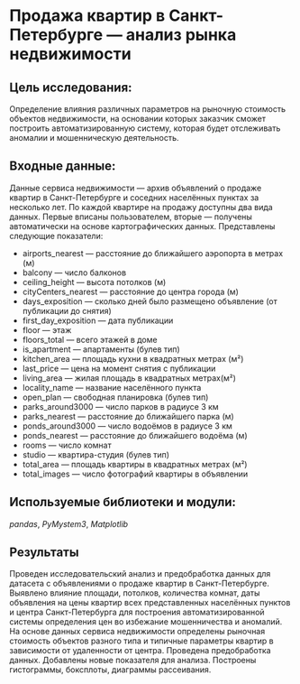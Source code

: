# Продажа квартир в Санкт-Петербурге — анализ рынка недвижимости

## Цель исследования: 
Определение влияния различных параметров на рыночную стоимость объектов недвижимости, на основании которых заказчик сможет построить автоматизированную систему, которая будет отслеживать аномалии и мошенническую деятельность.

## Входные данные: 

Данные сервиса недвижимости — архив объявлений о продаже квартир в Санкт-Петербурге и соседних населённых пунктах за несколько лет. По каждой квартире на продажу доступны два вида данных. Первые вписаны пользователем, вторые — получены автоматически на основе картографических данных. Представлены следующие показатели:

* airports_nearest — расстояние до ближайшего аэропорта в метрах (м)
* balcony — число балконов
* ceiling_height — высота потолков (м)
* cityCenters_nearest — расстояние до центра города (м)
* days_exposition — сколько дней было размещено объявление (от публикации до снятия)
* first_day_exposition — дата публикации
* floor — этаж
* floors_total — всего этажей в доме
* is_apartment — апартаменты (булев тип)
* kitchen_area — площадь кухни в квадратных метрах (м²)
* last_price — цена на момент снятия с публикации
* living_area — жилая площадь в квадратных метрах(м²)
* locality_name — название населённого пункта
* open_plan — свободная планировка (булев тип)
* parks_around3000 — число парков в радиусе 3 км
* parks_nearest — расстояние до ближайшего парка (м)
* ponds_around3000 — число водоёмов в радиусе 3 км
* ponds_nearest — расстояние до ближайшего водоёма (м)
* rooms — число комнат
* studio — квартира-студия (булев тип)
* total_area — площадь квартиры в квадратных метрах (м²)
* total_images — число фотографий квартиры в объявлении

## Используемые библиотеки и модули:
*pandas*, *PyMystem3*, *Matplotlib*

## Результаты
Проведен исследовательский анализ и предобработка данных для датасета с объявлениями о продаже квартир в Санкт-Петербурге. 
Выявлено влияние площади, потолков, количества комнат, даты объявления на цены квартир всех представленных населённых пунктов и центра Санкт-Петербурга для построения автоматизированной системы определения цен во избежание мошенничества и аномалий.
На основе данных сервиса недвижимости определены рыночная стоимость объектов разного типа и типичные параметры квартир в зависимости от удаленности от центра. Проведена предобработка данных. Добавлены новые показателя для анализа.
Построены гистограммы, боксплоты, диаграммы рассеивания.
